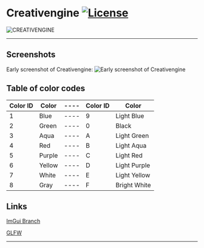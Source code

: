 # Creativengine [![License](https://img.shields.io/github/license/Ludiliste/Creativengine)](https://github.com/Ludiliste/Creativengine/blob/master/LICENSE)
![CREATIVENGINE](https://user-images.githubusercontent.com/71063716/135708199-08b35f0e-8db9-4bee-bc6e-535b486509be.jpg)

***

## Screenshots

Early screenshot of Creativengine:
![Early screenshot of Creativengine](https://user-images.githubusercontent.com/71063716/135728875-d61e6d55-6e91-4bfa-a0fc-19861452ae32.png)

## Table of color codes

|Color ID|Color|----|Color ID|Color |
|-----------|----|-----------|-|--- |
|1|Blue  |---- |9 |Light Blue       |
|2|Green |---- |0 |Black            |
|3|Aqua  |---- |A |Light Green      |
|4|Red   |---- |B |Light Aqua       |
|5|Purple|---- |C |Light Red        |
|6|Yellow|---- |D |Light Purple     |
|7|White |---- |E |Light Yellow     |
|8|Gray  |---- |F |Bright White     |

## Links

[ImGui Branch](https://github.com/ocornut/imgui/tree/ff0c6c2bdec5feaad2f1d1957709ffb4f3de362f)

[GLFW](https://www.glfw.org/)

***
